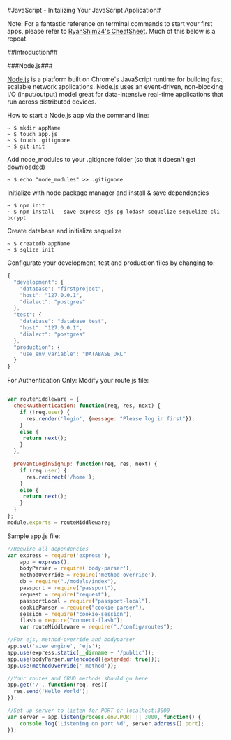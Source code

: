 #JavaScript - Initalizing Your JavaScript Application#

Note: For a fantastic reference on terminal commands to start your first apps, please refer to [RyanShim24's CheatSheet](https://github.com/msyinmei/CheatSheet/blob/master/README.md). Much of this below is a repeat.

##Introduction##

###Node.js###

[Node.js](http://nodejs.org/) is a platform built on Chrome's JavaScript runtime for building fast, scalable network applications. Node.js uses an event-driven, non-blocking I/O (input/output) model great for data-intensive real-time applications that run across distributed devices.

How to start a Node.js app via the command line:

```shell
~ $ mkdir appName
~ $ touch app.js
~ $ touch .gitignore
~ $ git init
```

Add node_modules to your .gitignore folder (so that it doesn't get downloaded)

```shell
~ $ echo "node_modules" >> .gitignore

```

Initialize with node package manager and install & save dependencies

```shell
~ $ npm init
~ $ npm install --save express ejs pg lodash sequelize sequelize-cli bcrypt
```

Create database and initialize sequelize

```
~ $ createdb appName
~ $ sqlize init

```

Configurate your development, test and production files by changing to:

```js
{
  "development": {
    "database": "firstproject",
    "host": "127.0.0.1",
    "dialect": "postgres"
  },
  "test": {
    "database": "database_test",
    "host": "127.0.0.1",
    "dialect": "postgres"
  },
  "production": {
    "use_env_variable": "DATABASE_URL"
  }
}

```

For Authentication Only: Modify your route.js file:

```js

var routeMiddleware = {
  checkAuthentication: function(req, res, next) {
    if (!req.user) {
      res.render('login', {message: "Please log in first"});
    }
    else {
     return next();
    }
  },

  preventLoginSignup: function(req, res, next) {
    if (req.user) {
      res.redirect('/home');
    }
    else {
     return next();
    }
  }
};
module.exports = routeMiddleware;
```

Sample app.js file:

```js
//Require all dependencies
var express = require('express'),
    app = express(),
    bodyParser = require('body-parser'),
    methodOverride = require('method-override'),
    db = require("./models/index"),
    passport = require("passport"),
    request = require("request"),
    passportLocal = require("passport-local"),
    cookieParser = require("cookie-parser"),
    session = require("cookie-session"),
    flash = require("connect-flash");
    var routeMiddleware = require("./config/routes");

//For ejs, method-override and bodyparser
app.set('view engine', 'ejs');
app.use(express.static(__dirname + '/public'));
app.use(bodyParser.urlencoded({extended: true}));
app.use(methodOverride('_method'));

//Your routes and CRUD methods should go here
app.get('/', function(req, res){
  res.send('Hello World');
});

//Set up server to listen for PORT or localhost:3000
var server = app.listen(process.env.PORT || 3000, function() {
    console.log('Listening on port %d', server.address().port);
});

```



